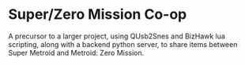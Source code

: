 # Super/Zero Mission Co-op

A precursor to a larger project, using QUsb2Snes and BizHawk lua scripting, along with a backend python server, to share items between Super Metroid and Metroid: Zero Mission.

